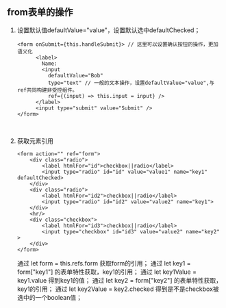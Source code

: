 ## from表单的操作

1. 设置默认值defaultValue="value"，设置默认选中defaultChecked；

   ```
   <form onSubmit={this.handleSubmit}> // 这里可以设置确认按钮的操作，更加语义化
         <label>
           Name:
           <input
             defaultValue="Bob"
             type="text" // 一般的文本操作，设置defaultValue="value",与ref共同构建非受控组件。
             ref={(input) => this.input = input} />
         </label>
         <input type="submit" value="Submit" />
   </form>
   ```

   ​

2. 获取元素引用

   ```
   <form action="" ref="form">
       <div class="radio">
           <label htmlFor="id">checkbox||radio</label>
           <input type="radio" id="id" value="value1" name="key1" defaultChecked>
       </div>
       <div class="radio">
           <label htmlFor="id2">checkbox||radio</label>
           <input type="radio" id="id2" value="value2" name="key1">
       </div>
       <hr/>
       <div class="checkbox">
           <label htmlFor="id3">checkbox||radio</label>
           <input type="checkbox" id="id3" value="value2" name="key2" >
       </div>
   </form>
   ```

   通过 let form = this.refs.form  获取form的引用；
   通过 let key1 = form["key1"]  的表单特性获取，key1的引用；
   通过 let key1Value = key1.value  得到key1的值；
   通过 let key2 = form["key2"]  的表单特性获取，key1的引用；
   通过 let key2Value = key2.checked  得到是不是checkbox被选中的一个boolean值；